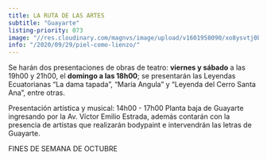 ```yaml
---
title: LA RUTA DE LAS ARTES
subtitle: "Guayarte"
listing-priority: 073
image: "//res.cloudinary.com/magnvs/image/upload/v1601958090/xo8ysvtj0bcizdeggdwc.jpg"
info: "/2020/09/29/piel-como-lienzo/"
---
```


Se harán dos presentaciones de obras de teatro: **viernes y sábado** a las 19h00 y 21h00, el **domingo a las 18h00**; se presentarán las Leyendas Ecuatorianas “La dama tapada”,  “María Angula” y  “Leyenda del Cerro Santa Ana”, entre otras.

Presentación artística y musical: 14h00 - 17h00 Planta baja de Guayarte ingresando por la Av. Víctor Emilio Estrada, además contarán con la presencia de artistas que realizarán bodypaint e intervendrán las letras de Guayarte.

FINES DE SEMANA DE OCTUBRE
